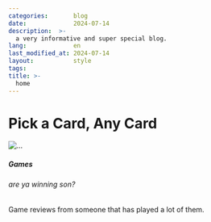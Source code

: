 ```yaml
---
categories:       blog
date:             2024-07-14
description:  >-
  a very informative and super special blog.
lang:             en
last_modified_at: 2024-07-14
layout:           style
tags:
title: >-
  home
---
```


# Pick a Card, Any Card

<div class="card-group row-cols-4 my-6" style="gap: 0px">

<div class="cards" href="{{'/games' | relative_url}}">
<div class="col" style="height: 100%;">
  <div class="card" style="width: 100%; height: 100%;">
    <img src=" {{ 'assets/home/dad.jpg' | absolute_url}}" class="card-img-top" alt="...">
      <div class="card-body">
        <h5 class="card-title">Games</h5>
        <h6 class="card-subtitle mb-2 text-muted">are ya winning son?</h6>
        <p class="card-text">Game reviews from someone that has played a lot of them.</p>
        <a href="{{'/games' | relative_url}}" class="stretched-link"></a>
      </div>
  </div>
</div>
</div>

<div class="cards">
<div class="col" style="height: 100%;">
  <div class="card" style="width: 100%; height: 100%;">
    <img src="{{ 'assets/home/read.png' | absolute_url}}" class="card-img-top" alt="...">
      <div class="card-body my-0">
        <h5 class="card-title">Books</h5>
        <h6 class="card-subtitle mb-2 text-muted">reading books</h6>
        <p class="card-text">Summaries of the books I read along with some commentary.<p>
        <a href="{{'/books' | relative_url}}" class="stretched-link"></a>
      </div>
  </div>
</div>
</div>

<div class="cards">
<div class="col" style="height: 100%;">
  <div class="card" style="width: 100%; height: 100%;">
      <img src="{{ 'assets/home/grow.png' | absolute_url }}" class="card-img-top" alt="...">
      <div class="card-body">
        <h5 class="card-title">Life</h5>
        <h6 class="card-subtitle mb-2 text-muted">my growth stocks</h6>
        <p class="card-text">A personal Q&A section for myself. A practice in being open and aware.</p>
        <a href="{{'/life' | relative_url}}" class="stretched-link"></a>
      </div>
  </div>
</div>
</div>

<div class="cards">
<div class="col" style="height: 100%;">
  <div class="card" style="width: 100%; height: 100%;">
      <img src="{{ 'assets/home/computer.jpg' | absolute_url}}" class="card-img-top" alt="...">
      <div class="card-body">
        <h5 class="card-title">Work</h5>
        <h6 class="card-subtitle mb-2 text-muted">avg it experience</h6>
        <p class="card-text">Things about computer science and the job.</p>
        <a href="{{'/work' | relative_url}}" class="stretched-link"></a>
      </div>
  </div>
</div>
</div>

</div>
